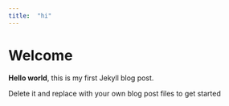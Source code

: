 ```yaml
---
title:  "hi"
---
```


# Welcome

**Hello world**, this is my first Jekyll blog post.

Delete it and replace with your own blog post files to get started